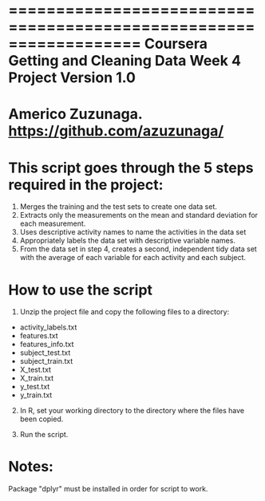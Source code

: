 ==================================================================
Coursera Getting and Cleaning Data Week 4 Project
Version 1.0
==================================================================
Americo Zuzunaga.
https://github.com/azuzunaga/
==================================================================

This script goes through the 5 steps required in the project:
======================================

1. Merges the training and the test sets to create one data set.
2. Extracts only the measurements on the mean and standard deviation for each measurement.
3. Uses descriptive activity names to name the activities in the data set
4. Appropriately labels the data set with descriptive variable names.
5. From the data set in step 4, creates a second, independent tidy data set with the average of each variable for each activity and each subject.

How to use the script
=========================================

1. Unzip the project file and copy the following files to a directory:
- activity_labels.txt
- features.txt
- features_info.txt
- subject_test.txt
- subject_train.txt
- X_test.txt
- X_train.txt
- y_test.txt
- y_train.txt

2. In R, set your working directory to the directory where the files have been copied.

3. Run the script.

Notes: 
======
Package "dplyr" must be installed in order for script to work.

